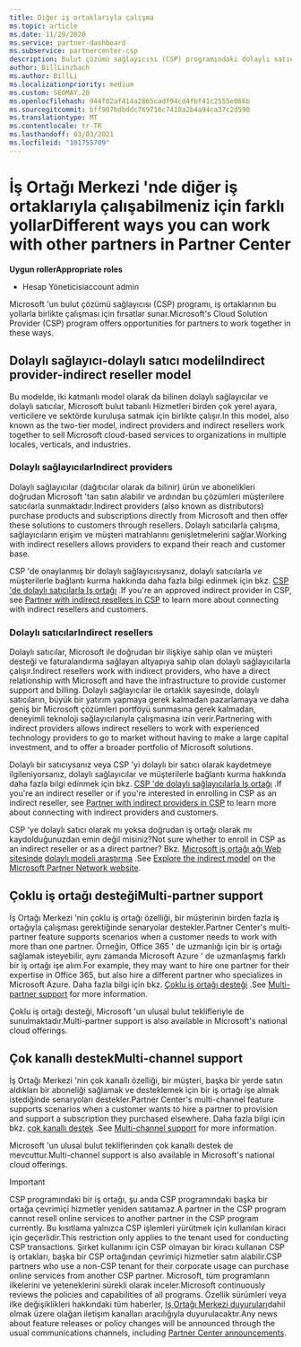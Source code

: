 ```yaml
---
title: Diğer iş ortaklarıyla çalışma
ms.topic: article
ms.date: 11/29/2020
ms.service: partner-dashboard
ms.subservice: partnercenter-csp
description: Bulut çözümü sağlayıcısı (CSP) programındaki dolaylı satıcılarla dolaylı olarak iş ortaklarının nasıl yapılacağını öğrenin ve hangi rolün sizin için uygun olduğunu saptayın.
author: BillLinzbach
ms.author: BillLi
ms.localizationpriority: medium
ms.custom: SEOMAY.20
ms.openlocfilehash: 944f02af414a2865cadf94cd4fbf41c2555e066b
ms.sourcegitcommit: bff907bdbddc769716c7418a2b4a94ca37c2d590
ms.translationtype: MT
ms.contentlocale: tr-TR
ms.lasthandoff: 03/03/2021
ms.locfileid: "101755709"
---
```

# <a name="different-ways-you-can-work-with-other-partners-in-partner-center"></a><span data-ttu-id="d8c66-103">İş Ortağı Merkezi 'nde diğer iş ortaklarıyla çalışabilmeniz için farklı yollar</span><span class="sxs-lookup"><span data-stu-id="d8c66-103">Different ways you can work with other partners in Partner Center</span></span>

<span data-ttu-id="d8c66-104">**Uygun roller**</span><span class="sxs-lookup"><span data-stu-id="d8c66-104">**Appropriate roles**</span></span>

- <span data-ttu-id="d8c66-105">Hesap Yöneticisi</span><span class="sxs-lookup"><span data-stu-id="d8c66-105">account admin</span></span>

<span data-ttu-id="d8c66-106">Microsoft 'un bulut çözümü sağlayıcısı (CSP) programı, iş ortaklarının bu yollarla birlikte çalışması için fırsatlar sunar.</span><span class="sxs-lookup"><span data-stu-id="d8c66-106">Microsoft's Cloud Solution Provider (CSP) program offers opportunities for partners to work together in these ways.</span></span>

## <a name="indirect-provider-indirect-reseller-model"></a><span data-ttu-id="d8c66-107">Dolaylı sağlayıcı-dolaylı satıcı modeli</span><span class="sxs-lookup"><span data-stu-id="d8c66-107">Indirect provider-indirect reseller model</span></span>

<span data-ttu-id="d8c66-108">Bu modelde, iki katmanlı model olarak da bilinen dolaylı sağlayıcılar ve dolaylı satıcılar, Microsoft bulut tabanlı Hizmetleri birden çok yerel ayara, verticilere ve sektörde kuruluşa satmak için birlikte çalışır.</span><span class="sxs-lookup"><span data-stu-id="d8c66-108">In this model, also known as the two-tier model, indirect providers and indirect resellers work together to sell Microsoft cloud-based services to organizations in multiple locales, verticals, and industries.</span></span>

### <a name="indirect-providers"></a><span data-ttu-id="d8c66-109">Dolaylı sağlayıcılar</span><span class="sxs-lookup"><span data-stu-id="d8c66-109">Indirect providers</span></span>

<span data-ttu-id="d8c66-110">Dolaylı sağlayıcılar (dağıtıcılar olarak da bilinir) ürün ve abonelikleri doğrudan Microsoft 'tan satın alabilir ve ardından bu çözümleri müşterilere satıcılarla sunmaktadır.</span><span class="sxs-lookup"><span data-stu-id="d8c66-110">Indirect providers (also known as distributors) purchase products and subscriptions directly from Microsoft and then offer these solutions to customers through resellers.</span></span> <span data-ttu-id="d8c66-111">Dolaylı satıcılarla çalışma, sağlayıcıların erişim ve müşteri matrahlarını genişletmelerini sağlar.</span><span class="sxs-lookup"><span data-stu-id="d8c66-111">Working with indirect resellers allows providers to expand their reach and customer base.</span></span>

<span data-ttu-id="d8c66-112">CSP 'de onaylanmış bir dolaylı sağlayıcısıysanız, dolaylı satıcılarla ve müşterilerle bağlantı kurma hakkında daha fazla bilgi edinmek için bkz. [CSP 'de dolaylı satıcılarla Iş ortağı](indirect-provider-tasks-in-partner-center.md) .</span><span class="sxs-lookup"><span data-stu-id="d8c66-112">If you're an approved indirect provider in CSP, see [Partner with indirect resellers in CSP](indirect-provider-tasks-in-partner-center.md) to learn more about connecting with indirect resellers and customers.</span></span>

### <a name="indirect-resellers"></a><span data-ttu-id="d8c66-113">Dolaylı satıcılar</span><span class="sxs-lookup"><span data-stu-id="d8c66-113">Indirect resellers</span></span>

<span data-ttu-id="d8c66-114">Dolaylı satıcılar, Microsoft ile doğrudan bir ilişkiye sahip olan ve müşteri desteği ve faturalandırma sağlayan altyapıya sahip olan dolaylı sağlayıcılarla çalışır.</span><span class="sxs-lookup"><span data-stu-id="d8c66-114">Indirect resellers work with indirect providers, who have a direct relationship with Microsoft and have the infrastructure to provide customer support and billing.</span></span> <span data-ttu-id="d8c66-115">Dolaylı sağlayıcılar ile ortaklık sayesinde, dolaylı satıcıların, büyük bir yatırım yapmaya gerek kalmadan pazarlamaya ve daha geniş bir Microsoft çözümleri portföyü sunmasına gerek kalmadan, deneyimli teknoloji sağlayıcılarıyla çalışmasına izin verir.</span><span class="sxs-lookup"><span data-stu-id="d8c66-115">Partnering with indirect providers allows indirect resellers to work with experienced technology providers to go to market without having to make a large capital investment, and to offer a broader portfolio of Microsoft solutions.</span></span>

<span data-ttu-id="d8c66-116">Dolaylı bir satıcıysanız veya CSP 'yi dolaylı bir satıcı olarak kaydetmeye ilgileniyorsanız, dolaylı sağlayıcılar ve müşterilerle bağlantı kurma hakkında daha fazla bilgi edinmek için bkz. [CSP 'de dolaylı sağlayıcılarla Iş ortağı](indirect-reseller-tasks-in-partner-center.md) .</span><span class="sxs-lookup"><span data-stu-id="d8c66-116">If you're an indirect reseller or if you're interested in enrolling in CSP as an indirect reseller, see [Partner with indirect providers in CSP](indirect-reseller-tasks-in-partner-center.md) to learn more about connecting with indirect providers and customers.</span></span>

<span data-ttu-id="d8c66-117">CSP 'ye dolaylı satıcı olarak mı yoksa doğrudan iş ortağı olarak mı kaydolduğunuzdan emin değil misiniz?</span><span class="sxs-lookup"><span data-stu-id="d8c66-117">Not sure whether to enroll in CSP as an indirect reseller or as a direct partner?</span></span> <span data-ttu-id="d8c66-118">Bkz. [Microsoft iş ortağı ağı Web sitesinde](https://partner.microsoft.com) [dolaylı modeli araştırma](https://partner.microsoft.com/cloud-solution-provider/indirect) .</span><span class="sxs-lookup"><span data-stu-id="d8c66-118">See [Explore the indirect model](https://partner.microsoft.com/cloud-solution-provider/indirect) on the [Microsoft Partner Network website](https://partner.microsoft.com).</span></span>

## <a name="multi-partner-support"></a><span data-ttu-id="d8c66-119">Çoklu iş ortağı desteği</span><span class="sxs-lookup"><span data-stu-id="d8c66-119">Multi-partner support</span></span>

<span data-ttu-id="d8c66-120">İş Ortağı Merkezi 'nin çoklu iş ortağı özelliği, bir müşterinin birden fazla iş ortağıyla çalışması gerektiğinde senaryolar destekler.</span><span class="sxs-lookup"><span data-stu-id="d8c66-120">Partner Center's multi-partner feature supports scenarios when a customer needs to work with more than one partner.</span></span> <span data-ttu-id="d8c66-121">Örneğin, Office 365 ' de uzmanlığı için bir iş ortağı sağlamak isteyebilir, aynı zamanda Microsoft Azure ' de uzmanlaşmış farklı bir iş ortağı işe alım.</span><span class="sxs-lookup"><span data-stu-id="d8c66-121">For example, they may want to hire one partner for their expertise in Office 365, but also hire a different partner who specializes in Microsoft Azure.</span></span> <span data-ttu-id="d8c66-122">Daha fazla bilgi için bkz. [Çoklu iş ortağı desteği](multipartner.md) .</span><span class="sxs-lookup"><span data-stu-id="d8c66-122">See [Multi-partner support](multipartner.md) for more information.</span></span>

<span data-ttu-id="d8c66-123">Çoklu iş ortağı desteği, Microsoft 'un ulusal bulut teklifleriyle de sunulmaktadır.</span><span class="sxs-lookup"><span data-stu-id="d8c66-123">Multi-partner support is also available in Microsoft's national cloud offerings.</span></span>

## <a name="multi-channel-support"></a><span data-ttu-id="d8c66-124">Çok kanallı destek</span><span class="sxs-lookup"><span data-stu-id="d8c66-124">Multi-channel support</span></span>

<span data-ttu-id="d8c66-125">İş Ortağı Merkezi 'nin çok kanallı özelliği, bir müşteri, başka bir yerde satın aldıkları bir aboneliği sağlamak ve desteklemek için bir iş ortağı işe almak istediğinde senaryoları destekler.</span><span class="sxs-lookup"><span data-stu-id="d8c66-125">Partner Center's multi-channel feature supports scenarios when a customer wants to hire a partner to provision and support a subscription they purchased elsewhere.</span></span> <span data-ttu-id="d8c66-126">Daha fazla bilgi için bkz. [çok kanallı destek](multichannel.md) .</span><span class="sxs-lookup"><span data-stu-id="d8c66-126">See [Multi-channel support](multichannel.md) for more information.</span></span>

<span data-ttu-id="d8c66-127">Microsoft 'un ulusal bulut tekliflerinden çok kanallı destek de mevcuttur.</span><span class="sxs-lookup"><span data-stu-id="d8c66-127">Multi-channel support is also available in Microsoft's national cloud offerings.</span></span>

> [!IMPORTANT]  
> <span data-ttu-id="d8c66-128">CSP programındaki bir iş ortağı, şu anda CSP programındaki başka bir ortağa çevrimiçi hizmetler yeniden satıtamaz.</span><span class="sxs-lookup"><span data-stu-id="d8c66-128">A partner in the CSP program cannot resell online services to another partner in the CSP program currently.</span></span> <span data-ttu-id="d8c66-129">Bu kısıtlama yalnızca CSP işlemleri yürütmek için kullanılan kiracı için geçerlidir.</span><span class="sxs-lookup"><span data-stu-id="d8c66-129">This restriction only applies to the tenant used for conducting CSP transactions.</span></span> <span data-ttu-id="d8c66-130">Şirket kullanımı için CSP olmayan bir kiracı kullanan CSP iş ortakları, başka bir CSP ortağından çevrimiçi hizmetler satın alabilir.</span><span class="sxs-lookup"><span data-stu-id="d8c66-130">CSP partners who use a non-CSP tenant for their corporate usage can purchase online services from another CSP partner.</span></span> <span data-ttu-id="d8c66-131">Microsoft, tüm programların ilkelerini ve yeteneklerini sürekli olarak inceler.</span><span class="sxs-lookup"><span data-stu-id="d8c66-131">Microsoft continuously reviews the policies and capabilities of all programs.</span></span> <span data-ttu-id="d8c66-132">Özellik sürümleri veya ilke değişiklikleri hakkındaki tüm haberler, [Iş Ortağı Merkezi duyuruları](announcements/index.md)dahil olmak üzere olağan iletişim kanalları aracılığıyla duyurulacaktır.</span><span class="sxs-lookup"><span data-stu-id="d8c66-132">Any news about feature releases or policy changes will be announced through the usual communications channels, including [Partner Center announcements](announcements/index.md).</span></span>
